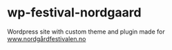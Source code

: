 wp-festival-nordgaard
=====================

Wordpress site with custom theme and plugin made for www.nordgårdfestivalen.no